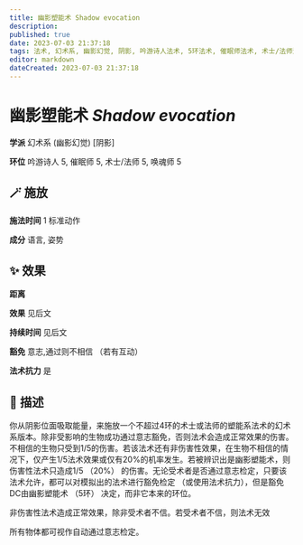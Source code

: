```yaml
---
title: 幽影塑能术 Shadow evocation
description: 
published: true
date: 2023-07-03 21:37:18
tags: 法术, 幻术系, 幽影幻觉, 阴影, 吟游诗人法术, 5环法术, 催眠师法术, 术士/法师法术, 唤魂师法术
editor: markdown
dateCreated: 2023-07-03 21:37:18
---
```


# **幽影塑能术** *Shadow evocation*

**学派** 幻术系 (幽影幻觉) \[阴影\] 

**环位** 吟游诗人 5, 催眠师 5, 术士/法师 5, 唤魂师 5

## 🪄 施放

**施法时间** 1 标准动作

**成分** 语言, 姿势

## ✨ 效果  

**距离**  

**效果** 见后文 

**持续时间** 见后文 

**豁免** 意志,通过则不相信 （若有互动）

**法术抗力** 是

## 📖 描述

你从阴影位面吸取能量，来施放一个不超过4环的术士或法师的塑能系法术的幻术系版本。除非受影响的生物成功通过意志豁免，否则法术会造成正常效果的伤害。不相信的生物只受到1/5的伤害。若该法术还有非伤害性效果，在生物不相信的情况下，仅产生1/5法术效果或仅有20%的机率发生。若被辨识出是幽影塑能术，则伤害性法术只造成1/5 （20%） 的伤害。无论受术者是否通过意志检定，只要该法术允许，都可以对模拟出的法术进行豁免检定 （或使用法术抗力），但是豁免DC由幽影塑能术 （5环） 决定，而非它本来的环位。

非伤害性法术造成正常效果，除非受术者不信。若受术者不信，则法术无效

所有物体都可视作自动通过意志检定。
    